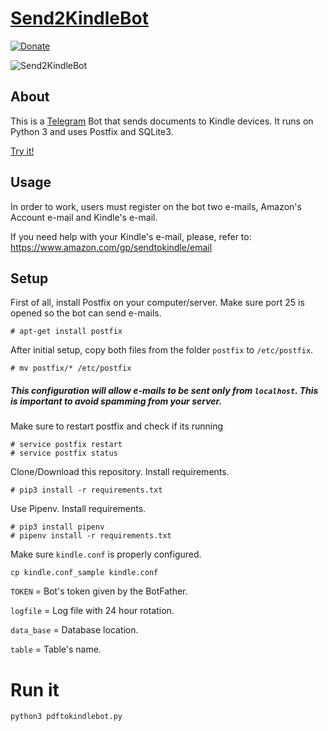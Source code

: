 # [Send2KindleBot](http://telegram.me/Send2Kindle)

[![Donate](https://img.shields.io/badge/Donate-PayPal-green.svg)](https://www.paypal.com/cgi-bin/webscr?cmd=_s-xclick&hosted_button_id=7Q29T7QE6A948)

![Send2KindleBot](https://github.com/GabrielRF/Send2KindleBot/blob/master/icon.jpg?raw=true)

## About

This is a [Telegram](http://telegram.org) Bot that sends documents to Kindle devices. It runs on Python 3 and uses Postfix and SQLite3.

[Try it!](https://telegram.me/Send2KindleBot)

## Usage

In order to work, users must register on the bot two e-mails, Amazon's Account e-mail and Kindle's e-mail.

If you need help with your Kindle's e-mail, please, refer to: https://www.amazon.com/gp/sendtokindle/email

## Setup

First of all, install Postfix on your computer/server. Make sure port 25 is opened so the bot can send e-mails.

```
# apt-get install postfix
```

After initial setup, copy both files from the folder `postfix` to `/etc/postfix`.

```
# mv postfix/* /etc/postfix
```

##### This configuration will allow e-mails to be sent only from `localhost`. This is important to avoid spamming from your server.

Make sure to restart postfix and check if its running

```
# service postfix restart
# service postfix status
```

Clone/Download this repository. Install requirements.

```
# pip3 install -r requirements.txt
```

Use Pipenv. Install requirements.

```
# pip3 install pipenv
# pipenv install -r requirements.txt
```

Make sure `kindle.conf` is properly configured.

```
cp kindle.conf_sample kindle.conf
```

`TOKEN` = Bot's token given by the BotFather.

`logfile` = Log file with 24 hour rotation.

`data_base` = Database location.

`table` = Table's name.

# Run it

```
python3 pdftokindlebot.py
```
